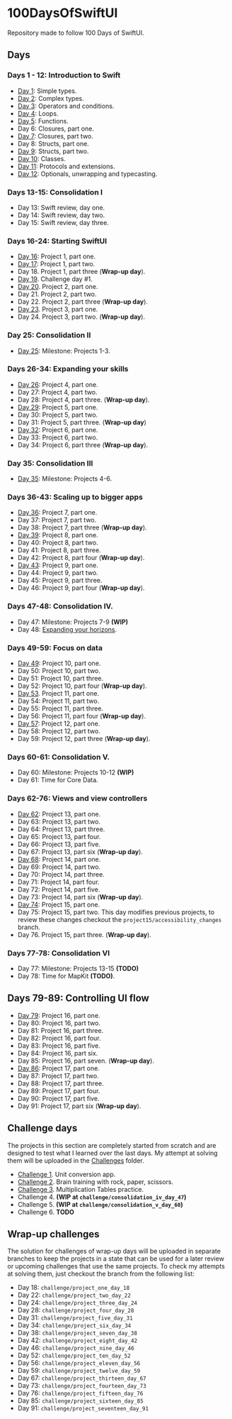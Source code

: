 
# 100DaysOfSwiftUI

Repository made to follow 100 Days of SwiftUI.

## Days
### Days 1 - 12: Introduction to Swift

- [Day 1](Introduction/Day01): Simple types.
- [Day 2](Introduction/Day02): Complex types.
- [Day 3](Introduction/Day03): Operators and conditions.
- [Day 4](Introduction/Day04): Loops.
- [Day 5](Introduction/Day05): Functions.
- Day 6: Closures, part one.
- [Day 7](Introduction/Day07): Closures, part two.
- Day 8: Structs, part one.
- [Day 9](Introduction/Day09): Structs, part two.
- [Day 10](Introduction/Day10): Classes.
- [Day 11](Introduction/Day11): Protocols and extensions.
- [Day 12](Introduction/Day12): Optionals, unwrapping and typecasting.

### Days 13-15: Consolidation I

- Day 13: Swift review, day one.
- Day 14: Swift review, day two.
- Day 15: Swift review, day three.

### Days 16-24: Starting SwiftUI

- [Day 16](WeSplit): Project 1, part one.
- [Day 17](WeSplit): Project 1, part two.
- Day 18. Project 1, part three (**Wrap-up day**).
- [Day 19](Challenges/Unit%20Converter). Challenge day #1.
- [Day 20](GuessTheFlag). Project 2, part one.
- Day 21. Project 2, part two.
- Day 22. Project 2, part three (**Wrap-up day**).
- [Day 23](ViewsAndModifiers). Project 3, part one.
- Day 24. Project 3, part two. (**Wrap-up day**).

### Day 25: Consolidation II

- [Day 25](Challenges/Brain%20RPS): Milestone: Projects 1-3.

### Days 26-34: Expanding your skills

- [Day 26](BetterRest): Project 4, part one.
- Day 27: Project 4, part two.
- Day 28: Project 4, part three. (**Wrap-up day**).
- [Day 29](WordScramble): Project 5, part one.
- Day 30: Project 5, part two.
- Day 31: Project 5, part three. (**Wrap-up day**)
- [Day 32](Animations): Project 6, part one.
- Day 33: Project 6, part two.
- Day 34: Project 6, part three (**Wrap-up day**).

### Day 35: Consolidation III

- [Day 35](Challenges/MultiTables): Milestone: Projects 4-6.

### Days 36-43: Scaling up to bigger apps

- [Day 36](iExpense): Project 7, part one.
- Day 37: Project 7, part two.
- Day 38: Project 7, part three (**Wrap-up day**).
- [Day 39](Moonshot): Project 8, part one.
- Day 40: Project 8, part two.
- Day 41: Project 8, part three.
- Day 42: Project 8, part four (**Wrap-up day**).
- [Day 43](Drawing): Project 9, part one.
- Day 44: Project 9, part two.
- Day 45: Project 9, part three.
- Day 46: Project 9, part four (**Wrap-up day**).

### Days 47-48: Consolidation IV.

- Day 47: Milestone: Projects 7-9 **(WIP)**
- Day 48: [Expanding your horizons](https://vimeo.com/295238750). 

### Days 49-59: Focus on data

- [Day 49](CupcakeCorner): Project 10, part one.
- Day 50: Project 10, part two.
- Day 51: Project 10, part three.
- Day 52: Project 10, part four (**Wrap-up day**).
- [Day 53](Bookworm). Project 11, part one.
- Day 54: Project 11, part two.
- Day 55: Project 11, part three.
- Day 56: Project 11, part four (**Wrap-up day**).
- [Day 57](CoreDataProject): Project 12, part one.
- Day 58: Project 12, part two.
- Day 59: Project 12, part three (**Wrap-up day**).

### Days 60-61: Consolidation V.

- Day 60: Milestone: Projects 10-12 **(WIP)**
- Day 61: Time for Core Data.

### Days 62-76: Views and view controllers

- [Day 62](Instafilter): Project 13, part one.
- Day 63: Project 13, part two.
- Day 64: Project 13, part three. 
- Day 65: Project 13, part four.
- Day 66: Project 13, part five.
- Day 67: Project 13, part six (**Wrap-up day**).
- [Day 68](BucketList): Project 14, part one.
- Day 69: Project 14, part two.
- Day 70: Project 14, part three. 
- Day 71: Project 14, part four.
- Day 72: Project 14, part five.
- Day 73: Project 14, part six (**Wrap-up day**).
- [Day 74](Accessibility): Project 15, part one.
- Day 75: Project 15, part two. This day modifies previous projects, to review these changes checkout the `project15/accessibility_changes` branch.
- Day 76. Project 15, part three. (**Wrap-up day**).

### Days 77-78: Consolidation VI

- Day 77: Milestone: Projects 13-15 **(TODO)**
- Day 78: Time for MapKit **(TODO)**.

## Days 79-89: Controlling UI flow

- [Day 79](HotProspects): Project 16, part one.
- Day 80: Project 16, part two.
- Day 81: Project 16, part three.
- Day 82: Project 16, part four.
- Day 83: Project 16, part five.
- Day 84: Project 16, part six.
- Day 85: Project 16, part seven. (**Wrap-up day**).
- [Day 86](Flashzilla): Project 17, part one.
- Day 87: Project 17, part two.
- Day 88: Project 17, part three.
- Day 89: Project 17, part four.
- Day 90: Project 17, part five.
- Day 91: Project 17, part six (**Wrap-up day**).

## Challenge days

The projects in this section are completely started from scratch and are designed to test what I learned over the last days. My attempt at solving them will be uploaded in the [Challenges](Challenges) folder.

- [Challenge 1](Challenges/Unit%20Converter). Unit conversion app.
- [Challenge 2](Challenges/Brain%20RPS). Brain training with rock, paper, scissors.
- [Challenge 3](Challenges/MultiTables). Multiplication Tables practice.
- Challenge 4. **(WIP at `challenge/consolidation_iv_day_47`)**
- Challenge 5. **(WIP at `challenge/consolidation_v_day_60`)**
- Challenge 6. **TODO**

## Wrap-up challenges

The solution for challenges of wrap-up days will be uploaded in separate branches to keep the projects in a state that can be used for a later review or upcoming challenges that use the same projects. To check my attempts at solving them, just checkout the branch from the following list:

- Day 18: `challenge/project_one_day_18`
- Day 22: `challenge/project_two_day_22`
- Day 24: `challenge/project_three_day_24`
- Day 28: `challenge/project_four_day_28`
- Day 31: `challenge/project_five_day_31`
- Day 34: `challenge/project_six_day_34`
- Day 38: `challenge/project_seven_day_38`
- Day 42: `challenge/project_eight_day_42` 
- Day 46: `challenge/project_nine_day_46`
- Day 52: `challenge/project_ten_day_52`
- Day 56: `challenge/project_eleven_day_56`
- Day 59: `challenge/project_twelve_day_59`
- Day 67: `challenge/project_thirteen_day_67`
- Day 73: `challenge/project_fourteen_day_73`
- Day 76: `challenge/project_fifteen_day_76`
- Day 85: `challenge/project_sixteen_day_85`
- Day 91: `challenge/project_seventeen_day_91`